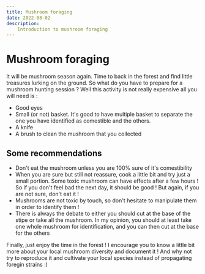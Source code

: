 ```yaml
---
title: Mushroom foraging
date: 2022-08-02
description:
    Introduction to mushroom foraging
---
```


# Mushroom foraging

It will be mushroom season again. Time to back in the forest and find little treasures lurking on the ground.
So what do you have to prepare for a mushroom hunting session ? Well this activity is not really expensive all you will need is :
- Good eyes 
- Small (or not) basket. It's good to have multiple basket to separate the one you have identified as comestible and the others.
- A knife
- A brush to clean the mushroom that you collected


## Some recommendations 
- Don't eat the mushroom unless you are 100% sure of it's comestibility
- When you are sure but still not reassure, cook a little bit and try just a small portion. Some toxic mushroom can have effects after a few hours ! So if you don't feel bad the next day, it should be good ! But again, if you are not sure, don't eat it !
- Mushrooms are not toxic by touch, so don't hesitate to manipulate them in order to identify them !
- There is always the debate to either you should cut at the base of the stipe or take all the mushroom. In my opinion, you should at least take one whole mushroom for identification, and you can then cut at the base for the others 


Finally, just enjoy the time in the forest ! I encourage you to know a little bit more about your local mushroom diversity and document it ! And why not try to reproduce it and cultivate your local species instead of propagating foregin strains :) 